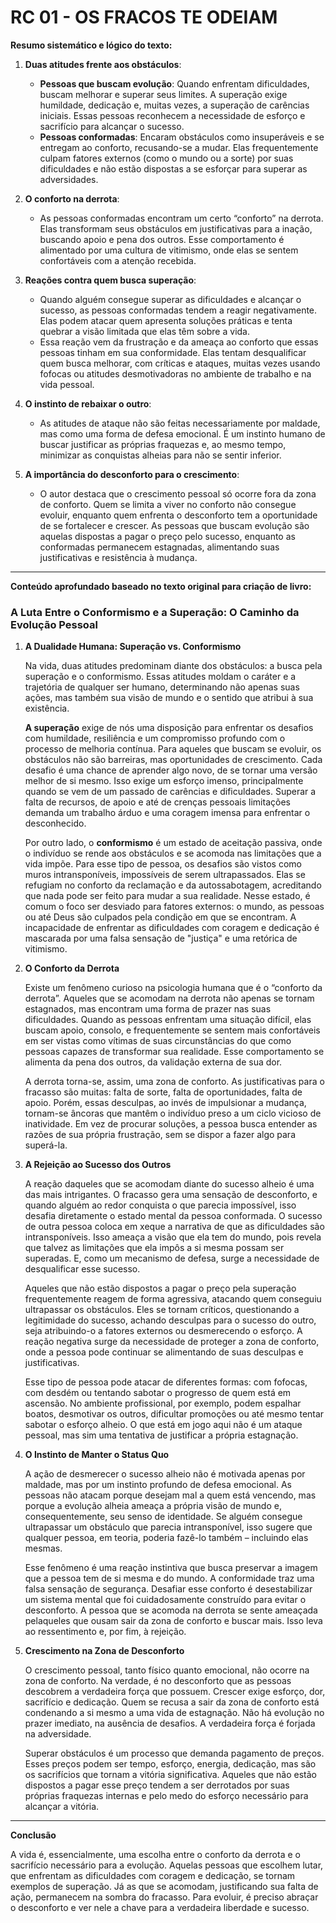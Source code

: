 
# RC 01 - OS FRACOS TE ODEIAM

**Resumo sistemático e lógico do texto:**

1. **Duas atitudes frente aos obstáculos**:
   - **Pessoas que buscam evolução**: Quando enfrentam dificuldades, buscam melhorar e superar seus limites. A superação exige humildade, dedicação e, muitas vezes, a superação de carências iniciais. Essas pessoas reconhecem a necessidade de esforço e sacrifício para alcançar o sucesso.
   - **Pessoas conformadas**: Encaram obstáculos como insuperáveis e se entregam ao conforto, recusando-se a mudar. Elas frequentemente culpam fatores externos (como o mundo ou a sorte) por suas dificuldades e não estão dispostas a se esforçar para superar as adversidades.

2. **O conforto na derrota**:
   - As pessoas conformadas encontram um certo “conforto” na derrota. Elas transformam seus obstáculos em justificativas para a inação, buscando apoio e pena dos outros. Esse comportamento é alimentado por uma cultura de vitimismo, onde elas se sentem confortáveis com a atenção recebida.

3. **Reações contra quem busca superação**:
   - Quando alguém consegue superar as dificuldades e alcançar o sucesso, as pessoas conformadas tendem a reagir negativamente. Elas podem atacar quem apresenta soluções práticas e tenta quebrar a visão limitada que elas têm sobre a vida.
   - Essa reação vem da frustração e da ameaça ao conforto que essas pessoas tinham em sua conformidade. Elas tentam desqualificar quem busca melhorar, com críticas e ataques, muitas vezes usando fofocas ou atitudes desmotivadoras no ambiente de trabalho e na vida pessoal.

4. **O instinto de rebaixar o outro**:
   - As atitudes de ataque não são feitas necessariamente por maldade, mas como uma forma de defesa emocional. É um instinto humano de buscar justificar as próprias fraquezas e, ao mesmo tempo, minimizar as conquistas alheias para não se sentir inferior.

5. **A importância do desconforto para o crescimento**:
   - O autor destaca que o crescimento pessoal só ocorre fora da zona de conforto. Quem se limita a viver no conforto não consegue evoluir, enquanto quem enfrenta o desconforto tem a oportunidade de se fortalecer e crescer. As pessoas que buscam evolução são aquelas dispostas a pagar o preço pelo sucesso, enquanto as conformadas permanecem estagnadas, alimentando suas justificativas e resistência à mudança.

---

**Conteúdo aprofundado baseado no texto original para criação de livro:**



### **A Luta Entre o Conformismo e a Superação: O Caminho da Evolução Pessoal**

1. **A Dualidade Humana: Superação vs. Conformismo**

   Na vida, duas atitudes predominam diante dos obstáculos: a busca pela superação e o conformismo. Essas atitudes moldam o caráter e a trajetória de qualquer ser humano, determinando não apenas suas ações, mas também sua visão de mundo e o sentido que atribui à sua existência.

   **A superação** exige de nós uma disposição para enfrentar os desafios com humildade, resiliência e um compromisso profundo com o processo de melhoria contínua. Para aqueles que buscam se evoluir, os obstáculos não são barreiras, mas oportunidades de crescimento. Cada desafio é uma chance de aprender algo novo, de se tornar uma versão melhor de si mesmo. Isso exige um esforço imenso, principalmente quando se vem de um passado de carências e dificuldades. Superar a falta de recursos, de apoio e até de crenças pessoais limitações demanda um trabalho árduo e uma coragem imensa para enfrentar o desconhecido.

   Por outro lado, o **conformismo** é um estado de aceitação passiva, onde o indivíduo se rende aos obstáculos e se acomoda nas limitações que a vida impõe. Para esse tipo de pessoa, os desafios são vistos como muros intransponíveis, impossíveis de serem ultrapassados. Elas se refugiam no conforto da reclamação e da autossabotagem, acreditando que nada pode ser feito para mudar a sua realidade. Nesse estado, é comum o foco ser desviado para fatores externos: o mundo, as pessoas ou até Deus são culpados pela condição em que se encontram. A incapacidade de enfrentar as dificuldades com coragem e dedicação é mascarada por uma falsa sensação de "justiça" e uma retórica de vitimismo.

2. **O Conforto da Derrota**

   Existe um fenômeno curioso na psicologia humana que é o “conforto da derrota”. Aqueles que se acomodam na derrota não apenas se tornam estagnados, mas encontram uma forma de prazer nas suas dificuldades. Quando as pessoas enfrentam uma situação difícil, elas buscam apoio, consolo, e frequentemente se sentem mais confortáveis em ser vistas como vítimas de suas circunstâncias do que como pessoas capazes de transformar sua realidade. Esse comportamento se alimenta da pena dos outros, da validação externa de sua dor.

   A derrota torna-se, assim, uma zona de conforto. As justificativas para o fracasso são muitas: falta de sorte, falta de oportunidades, falta de apoio. Porém, essas desculpas, ao invés de impulsionar a mudança, tornam-se âncoras que mantêm o indivíduo preso a um ciclo vicioso de inatividade. Em vez de procurar soluções, a pessoa busca entender as razões de sua própria frustração, sem se dispor a fazer algo para superá-la.

3. **A Rejeição ao Sucesso dos Outros**

   A reação daqueles que se acomodam diante do sucesso alheio é uma das mais intrigantes. O fracasso gera uma sensação de desconforto, e quando alguém ao redor conquista o que parecia impossível, isso desafia diretamente o estado mental da pessoa conformada. O sucesso de outra pessoa coloca em xeque a narrativa de que as dificuldades são intransponíveis. Isso ameaça a visão que ela tem do mundo, pois revela que talvez as limitações que ela impôs a si mesma possam ser superadas. E, como um mecanismo de defesa, surge a necessidade de desqualificar esse sucesso.

   Aqueles que não estão dispostos a pagar o preço pela superação frequentemente reagem de forma agressiva, atacando quem conseguiu ultrapassar os obstáculos. Eles se tornam críticos, questionando a legitimidade do sucesso, achando desculpas para o sucesso do outro, seja atribuindo-o a fatores externos ou desmerecendo o esforço. A reação negativa surge da necessidade de proteger a zona de conforto, onde a pessoa pode continuar se alimentando de suas desculpas e justificativas.

   Esse tipo de pessoa pode atacar de diferentes formas: com fofocas, com desdém ou tentando sabotar o progresso de quem está em ascensão. No ambiente profissional, por exemplo, podem espalhar boatos, desmotivar os outros, dificultar promoções ou até mesmo tentar sabotar o esforço alheio. O que está em jogo aqui não é um ataque pessoal, mas sim uma tentativa de justificar a própria estagnação.

4. **O Instinto de Manter o Status Quo**

   A ação de desmerecer o sucesso alheio não é motivada apenas por maldade, mas por um instinto profundo de defesa emocional. As pessoas não atacam porque desejam mal a quem está vencendo, mas porque a evolução alheia ameaça a própria visão de mundo e, consequentemente, seu senso de identidade. Se alguém consegue ultrapassar um obstáculo que parecia intransponível, isso sugere que qualquer pessoa, em teoria, poderia fazê-lo também – incluindo elas mesmas.

   Esse fenômeno é uma reação instintiva que busca preservar a imagem que a pessoa tem de si mesma e do mundo. A conformidade traz uma falsa sensação de segurança. Desafiar esse conforto é desestabilizar um sistema mental que foi cuidadosamente construído para evitar o desconforto. A pessoa que se acomoda na derrota se sente ameaçada pelaqueles que ousam sair da zona de conforto e buscar mais. Isso leva ao ressentimento e, por fim, à rejeição.

5. **Crescimento na Zona de Desconforto**

   O crescimento pessoal, tanto físico quanto emocional, não ocorre na zona de conforto. Na verdade, é no desconforto que as pessoas descobrem a verdadeira força que possuem. Crescer exige esforço, dor, sacrifício e dedicação. Quem se recusa a sair da zona de conforto está condenando a si mesmo a uma vida de estagnação. Não há evolução no prazer imediato, na ausência de desafios. A verdadeira força é forjada na adversidade.

   Superar obstáculos é um processo que demanda pagamento de preços. Esses preços podem ser tempo, esforço, energia, dedicação, mas são os sacrifícios que tornam a vitória significativa. Aqueles que não estão dispostos a pagar esse preço tendem a ser derrotados por suas próprias fraquezas internas e pelo medo do esforço necessário para alcançar a vitória.

---

**Conclusão**

A vida é, essencialmente, uma escolha entre o conforto da derrota e o sacrifício necessário para a evolução. Aquelas pessoas que escolhem lutar, que enfrentam as dificuldades com coragem e dedicação, se tornam exemplos de superação. Já as que se acomodam, justificando sua falta de ação, permanecem na sombra do fracasso. Para evoluir, é preciso abraçar o desconforto e ver nele a chave para a verdadeira liberdade e sucesso.
